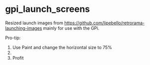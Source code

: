 # gpi_launch_screens

Resized launch images from https://github.com/lipebello/retrorama-launching-images mainly for use with the GPi.

Pro-tip:
1. Use Paint and change the horizontal size to 75%
2.
3. Profit
